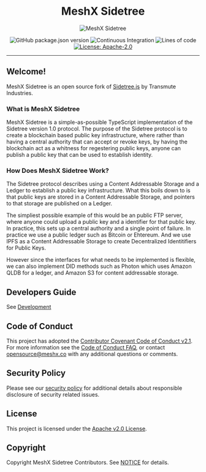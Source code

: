 <!--
parent:
  order: false
-->

<div align="center">
  <h1>MeshX Sidetree</h1>
</div>

<!-- Header -->
<p align="center">
    <img src="./docs/images/meshx-sidetree-header.png" alt="MeshX Sidetree">
</p>

<!-- Badges -->

<div align="center">

![GitHub package.json version](https://img.shields.io/github/package-json/v/meshx-org/meshx-sidetree?color=g)
![Continuous Integration](https://github.com/meshx-org/meshx-sidetree/workflows/CI/badge.svg)
![Lines of code](https://img.shields.io/tokei/lines/github/meshx-org/meshx-sidetree)
[![License: Apache-2.0](https://img.shields.io/github/license/meshx-org/sidetree-sdk)](https://opensource.org/licenses/Apache-2.0)

</div>

---

## Welcome!

MeshX Sidetree is an open source fork of [Sidetree.js](https://github.com/transmute-industries/sidetree.js) by Transmute Industries.

### What is MeshX Sidetree

MeshX Sidetree is a simple-as-possible TypeScript implementation of the Sidetree version
1.0 protocol. The purpose of the Sidetree protocol is to create a blockchain based
public key infrastructure, where rather than having a central authority that can
accept or revoke keys, by having the blockchain act as a whitness for regestering
public keys, anyone can publish a public key that can be used to establish identity.

### How Does MeshX Sidetree Work?

The Sidetree protocol describes using a Content Addressable Storage and a Ledger
to establish a public key infrastructure. What this boils down to is that public keys
are stored in a Content Addressable Storage, and pointers to that storage are published
on a Ledger.

The simpliest possible example of this would be an public FTP server, where anyone could
upload a public key and a identifier for that public key. In practice, this sets up a
central authority and a single point of failure. In practice we use a public ledger
such as Bitcoin or Ehtereum. And we use IPFS as a Content Addressable Storage to
create Decentralized Identitifiers for Public Keys.

However since the interfaces for what needs to be implemented is flexible, we can also
implement DID methods such as Photon which uses Amazon QLDB for a ledger, and Amazon S3
for content addressable storage.

<!-- 
## Public MeshX Sidetree Nodes

- https://ropsten.element.meshx.co/
- https://element.shellshop.lol/ 
-->

<!--## Project Resources

[TBD]

- [Project Website](https://opensearch.org/)
- [Downloads](https://opensearch.org/downloads.html)
- [Documentation](https://opensearch.org/docs/)
- Need help? Try [Forums](https://discuss.opendistrocommunity.dev/)
- [Project Principles](https://opensearch.org/#principles)
- [Contributing to OpenSearch](CONTRIBUTING.md)
- [Maintainer Responsibilities](MAINTAINERS.md)
- [Admin Responsibilities](ADMINS.md)
- [Release Management](RELEASING.md)
- [Testing](TESTING.md)
- [Security](SECURITY.md)
-->

## Developers Guide

See [Development](./DEVELOPMENT.md)

<!--
## Commercial Support

Commercial support for these libraries is available upon request from MeshX: [support@meshx.co](mailto:support@meshx.co)
-->

## Code of Conduct

This project has adopted the [Contributor Covenant Code of Conduct v2.1](CODE_OF_CONDUCT.md). For more information see the [Code of Conduct FAQ](https://www.contributor-covenant.org/faq), or contact [opensource@meshx.co](mailto:opensource@meshx.co) with any additional questions or comments.

## Security Policy

Please see our [security policy](./SECURITY.md) for additional details about responsible disclosure of security related issues.

## License

This project is licensed under the [Apache v2.0 License](LICENSE.txt).

## Copyright

Copyright MeshX Sidetree Contributors. See [NOTICE](NOTICE.txt) for details.

<!--
## Trademark

MeshX Sidetree is a registered trademark of Amazon Web Services.

MeshX Sidetree includes certain Apache-licensed Elasticsearch code from Elasticsearch B.V. and other source code. Elasticsearch B.V. is not the source of that other source code. ELASTICSEARCH is a registered trademark of Elasticsearch B.V.
-->